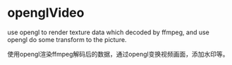# openglVideo
use opengl to render texture data which decoded by ffmpeg, and use opengl do some transform to the picture.

使用opengl渲染ffmpeg解码后的数据，通过opengl变换视频画面，添加水印等。
